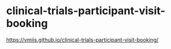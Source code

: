 # clinical-trials-participant-visit-booking

https://vmiis.github.io/clinical-trials-participant-visit-booking/  
